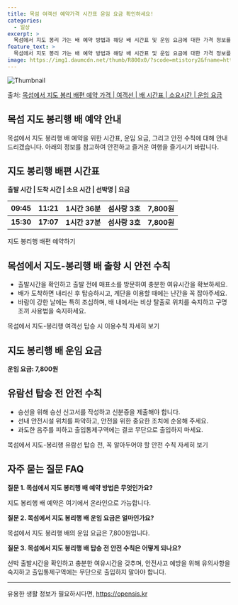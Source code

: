 ```yaml
---
title: 목섬 여객선 예약가격 시간표 운임 요금 확인하세요!
categories:
  - 일상
excerpt: >
  목섬에서 지도 봉리 가는 배 예약 방법과 해당 배 시간표 및 운임 요금에 대한 가격 정보를 안내 드리겠습니다. 안전하고 재밋는 지도 봉리행 여행을 위해 아래 정보 참고하시기 바랍니다. 지도 봉리행 배편 예약하기 👈 클릭목섬에서 지도 봉리행 배 시간표출발 시간도착 시간소요 시간선박명요금09:4511:211시간 36분섬사랑 3호7,800원15:3017:071시간 37분섬사랑 3호7,800원지도 봉리행 배편 예약하기 👈 클릭목섬에서 지도-봉리행 여객선 탑승 시 이용수칙목섬에서 지도-봉리행 배 출항시간을 확인하여 출항 전에 매표소를 방문하고 충분한 여유시간을 가지세요. 배가 도착하면 내리고 난 후 탑승하고, 계단을 이용할 때는 난간을 꼭 잡아야 합니다. 항상 바람이 강한 날에는 조심하고, 배 안에서는 비상 탈출..
feature_text: >
  목섬에서 지도 봉리 가는 배 예약 방법과 해당 배 시간표 및 운임 요금에 대한 가격 정보를 안내 드리겠습니다. 안전하고 재밋는 지도 봉리행 여행을 위해 아래 정보 참고하시기 바랍니다. 지도 봉리행 배편 예약하기 👈 클릭목섬에서 지도 봉리행 배 시간표출발 시간도착 시간소요 시간선박명요금09:4511:211시간 36분섬사랑 3호7,800원15:3017:071시간 37분섬사랑 3호7,800원지도 봉리행 배편 예약하기 👈 클릭목섬에서 지도-봉리행 여객선 탑승 시 이용수칙목섬에서 지도-봉리행 배 출항시간을 확인하여 출항 전에 매표소를 방문하고 충분한 여유시간을 가지세요. 배가 도착하면 내리고 난 후 탑승하고, 계단을 이용할 때는 난간을 꼭 잡아야 합니다. 항상 바람이 강한 날에는 조심하고, 배 안에서는 비상 탈출..
image: https://img1.daumcdn.net/thumb/R800x0/?scode=mtistory2&fname=https%3A%2F%2Fblog.kakaocdn.net%2Fdn%2FBNb32%2FbtsHDGdwaw3%2F9TcXVk5JCClyFyjqPER6yK%2Fimg.webp
---
```


![Thumbnail](https://img1.daumcdn.net/thumb/R800x0/?scode=mtistory2&fname=https%3A%2F%2Fblog.kakaocdn.net%2Fdn%2FBNb32%2FbtsHDGdwaw3%2F9TcXVk5JCClyFyjqPER6yK%2Fimg.webp)

<p>출처: <a href="https://opensis.kr/entry/%EB%AA%A9%EC%84%AC%EC%97%90%EC%84%9C-%EC%A7%80%EB%8F%84-%EB%B4%89%EB%A6%AC-%EB%B0%B0%ED%8E%B8-%EC%98%88%EC%95%BD-%EA%B0%80%EA%B2%A9-%EC%97%AC%EA%B0%9D%EC%84%A0-%EB%B0%B0-%EC%8B%9C%EA%B0%84%ED%91%9C-%EC%86%8C%EC%9A%94%EC%8B%9C%EA%B0%84-%EC%9A%B4%EC%9E%84-%EC%9A%94%EA%B8%88" rel="dofollow">목섬에서 지도 봉리 배편 예약 가격 | 여객선 | 배 시간표 | 소요시간 | 운임 요금</a> </p>

## 목섬 지도 봉리행 배 예약 안내

목섬에서 지도 봉리행 배 예약을 위한 시간표, 운임 요금, 그리고 안전 수칙에 대해 안내드리겠습니다. 아래의 정보를 참고하여 안전하고 즐거운
여행을 즐기시기 바랍니다.

## 지도 봉리행 배편 시간표

**출발 시간 | 도착 시간 | 소요 시간 | 선박명 | 요금**

**09:45** | **11:21** | **1시간 36분** | **섬사랑 3호** | **7,800원**  
---|---|---|---|---  
**15:30** | **17:07** | **1시간 37분** | **섬사랑 3호** | **7,800원**  
  
지도 봉리행 배편 예약하기

## 목섬에서 지도-봉리행 배 출항 시 안전 수칙

  * 출발시간을 확인하고 출발 전에 매표소를 방문하여 충분한 여유시간을 확보하세요.
  * 배가 도착하면 내리신 후 탑승하시고, 계단을 이용할 때에는 난간을 꼭 잡아주세요.
  * 바람이 강한 날에는 특히 조심하며, 배 내에서는 비상 탈출로 위치를 숙지하고 구명조끼 사용법을 숙지하세요.

목섬에서 지도-봉리행 여객선 탑승 시 이용수칙 자세히 보기

## 지도 봉리행 배 운임 요금

**운임 요금: 7,800원**

## 유람선 탑승 전 안전 수칙

  * 승선을 위해 승선 신고서를 작성하고 신분증을 제출해야 합니다.
  * 선내 안전시설 위치를 파악하고, 안전을 위한 중요한 조치에 순응해 주세요.
  * 과도한 음주를 피하고 출입통제구역에는 결코 무단으로 출입하지 마세요.

목섬에서 지도-봉리행 유람선 탑승 전, 꼭 알아두어야 할 안전 수칙 자세히 보기

## 자주 묻는 질문 FAQ

**질문 1. 목섬에서 지도 봉리행 배 예약 방법은 무엇인가요?**

지도 봉리행 배 예약은 여기에서 온라인으로 가능합니다.

**질문 2. 목섬에서 지도 봉리행 배 운임 요금은 얼마인가요?**

목섬에서 지도 봉리행 배의 운임 요금은 7,800원입니다.

**질문 3. 목섬에서 지도 봉리행 배 탑승 전 안전 수칙은 어떻게 되나요?**

선박 출발시간을 확인하고 충분한 여유시간을 갖추며, 안전사고 예방을 위해 유의사항을 숙지하고 출입통제구역에는 무단으로 출입하지 말아야
합니다.

* * *



 

유용한 생활 정보가 필요하시다면, <a href="https://opensis.kr" rel="dofollow">https://opensis.kr</a>


